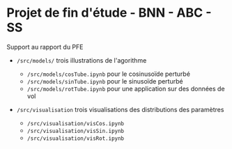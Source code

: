 # Projet de fin d'étude - BNN - ABC - SS

Support au rapport du PFE

+ `/src/models/` trois illustrations de l'agorithme
  + `/src/models/cosTube.ipynb` pour le cosinusoïde perturbé
  + `/src/models/sinTube.ipynb` pour le sinusoïde perturbé
  + `/src/models/rotTube.ipynb` pour une application sur des données de vol

+ `/src/visualisation` trois visualisations des distributions des paramètres
  + `/src/visualisation/visCos.ipynb`
  + `/src/visualisation/visSin.ipynb`
  + `/src/visualisation/visRot.ipynb`